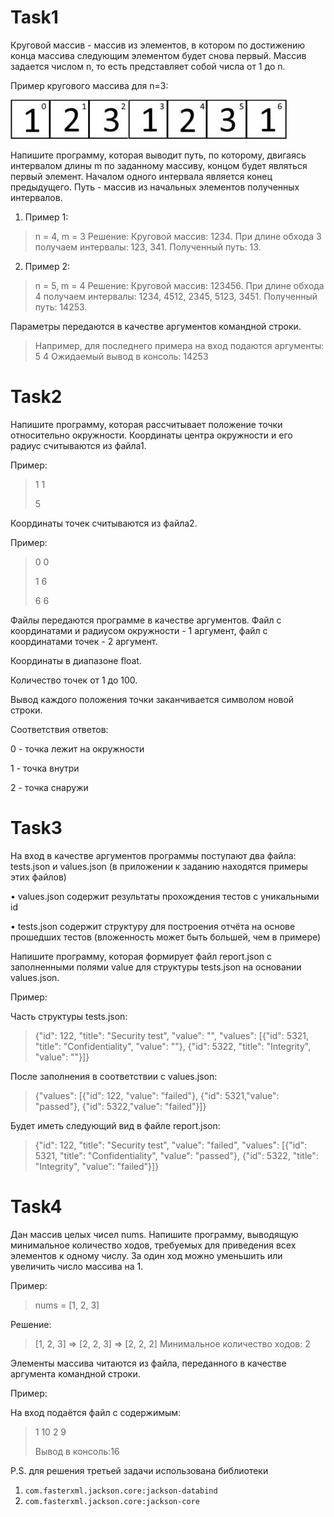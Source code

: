 # Task1
Круговой массив - массив из элементов, в котором по достижению конца массива следующим
элементом будет снова первый. Mассив задается числом n, то есть представляет собой числа от 1 до n.

Пример кругового массива для n=3:

![Массив](img/Array.png "Подсказка")

Напишите программу, которая выводит путь, по которому, двигаясь интервалом длины m по
заданному массиву, концом будет являться первый элемент.
Началом одного интервала является конец предыдущего. Путь - массив из начальных элементов
полученных интервалов.

1. Пример 1:

>n = 4, m = 3 Решение:
>Круговой массив: 1234. При длине обхода 3 получаем интервалы: 123, 341. Полученный
>путь: 13.

2. Пример 2:
>n = 5, m = 4 Решение:
Круговой массив: 123456. При длине обхода 4 получаем интервалы: 1234, 4512, 2345, 5123, 3451.
Полученный путь: 14253.
> 
Параметры передаются в качестве аргументов командной строки.
>Например, для последнего примера на вход подаются аргументы: 5 4
Ожидаемый вывод в консоль: 14253

# Task2

Напишите программу, которая рассчитывает положение точки относительно окружности.
Координаты центра окружности и его радиус считываются из файла1.

Пример:
>1 1
> 
>5

Координаты точек считываются из файла2.

Пример:
>0 0
> 
>1 6
>
>6 6

Файлы передаются программе в качестве аргументов. Файл с координатами и радиусом
окружности - 1 аргумент, файл с координатами точек - 2 аргумент.

Координаты в диапазоне float.

Количество точек от 1 до 100.

Вывод каждого положения точки заканчивается символом новой строки.

Соответствия ответов:

0 - точка лежит на окружности

1 - точка внутри

2 - точка снаружи

# Task3
На вход в качестве аргументов программы поступают два файла: tests.json и values.json (в
приложении к заданию находятся примеры этих файлов)

• values.json содержит результаты прохождения тестов с уникальными id

• tests.json содержит структуру для построения отчёта на основе прошедших тестов
(вложенность может быть большей, чем в примере)

Напишите программу, которая формирует файл report.json с заполненными полями value для
структуры tests.json на основании values.json.

Пример:

Часть структуры tests.json:
>{"id": 122, "title": "Security test", "value": "", "values":
>[{"id": 5321, "title": "Confidentiality", "value": ""},
>{"id": 5322, "title": "Integrity", "value": ""}]}

После заполнения в соответствии с values.json:
>{"values": [{"id": 122, "value": "failed"}, {"id": 5321,"value": "passed"}, {"id": 5322,"value": "failed"}]}
> 
Будет иметь следующий вид в файле report.json:
 
>{"id": 122, "title": "Security test", "value": "failed", "values":
>[{"id": 5321, "title": "Confidentiality", "value": "passed"},
>{"id": 5322, "title": "Integrity", "value": "failed"}]}

# Task4
Дан массив целых чисел nums. Напишите программу, выводящую минимальное количество ходов,
требуемых для приведения всех элементов к одному числу. За один ход можно уменьшить или
увеличить число массива на 1.

Пример:

>nums = [1, 2, 3]
> 
Решение: 
>[1, 2, 3] => [2, 2, 3] => [2, 2, 2] Минимальное
количество ходов: 2

Элементы массива читаются из файла, переданного в качестве аргумента командной строки.

Пример:

На вход подаётся файл с содержимым:

>1
>10
>2
>9
> 
>Вывод в консоль:16

P.S. для решения третьей задачи использована библиотеки
1. `com.fasterxml.jackson.core:jackson-databind`
1. `com.fasterxml.jackson.core:jackson-core`

